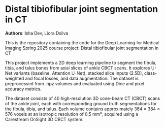 # Distal tibiofibular joint segmentation in CT
**Authors**: Isha Dev, Liora Dsilva

This is the repository containing the code for the Deep Learning for Medical Imaging Spring 2025 course project: Distal tibiofibular joint segmentation in CT

This project implements a 2D deep learning pipeline to segment the fibula, tibia, and talus bones from axial slices of ankle CBCT scans. It explores U-Net variants (baseline, Attention U-Net), stacked slice inputs (2.5D), class-weighted and focal losses, and data augmentation. The dataset is preprocessed from .npz volumes and evaluated using Dice and pixel accuracy metrics.

The dataset consists of 40 high-resolution 3D cone-beam CT (CBCT) scans of the ankle joint, each with corresponding ground truth segmentations for the fibula, tibia, and talus. Each volume contains approximately 384 × 384 × 576 voxels at an isotropic resolution of 0.5 mm³, acquired using a Carestream OnSight 3D CBCT system.
